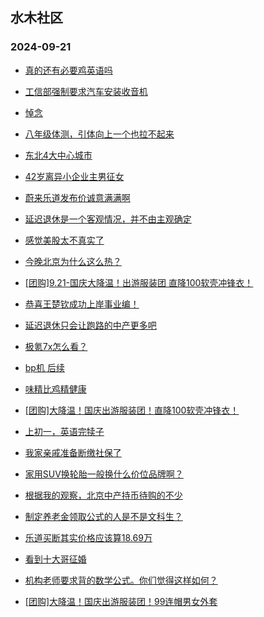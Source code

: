 ## 水木社区 
### 2024-09-21

+ [真的还有必要鸡英语吗](https://www.newsmth.net/nForum/article/ChildEducation/2440160)

+ [工信部强制要求汽车安装收音机](https://www.newsmth.net/nForum/article/AutoWorld/1944917859)

+ [悼念](https://www.newsmth.net/nForum/article/FamilyLife/1766857712)

+ [八年级体测，引体向上一个也拉不起来](https://www.newsmth.net/nForum/article/PreUnivEdu/208180)

+ [东北4大中心城市](https://www.newsmth.net/nForum/article/OurEstate/3090501)

+ [42岁离异小企业主男征女](https://www.newsmth.net/nForum/article/PieLove/2896153)

+ [蔚来乐道发布价诚意满满啊](https://www.newsmth.net/nForum/article/GreenAuto/1672809)

+ [延迟退休是一个客观情况，并不由主观确定](https://www.newsmth.net/nForum/article/WorkingLife/174436)

+ [感觉美股太不真实了](https://www.newsmth.net/nForum/article/Stock/10927111)

+ [今晚北京为什么这么热？](https://www.newsmth.net/nForum/article/BeijingCulture/419903)

+ [[团购]9.21-国庆大降温！出游服装团 直降100软壳冲锋衣！](https://www.newsmth.net/nForum/article/ADAgent_TG/1326009)

+ [恭喜王楚钦成功上岸事业编！](https://www.newsmth.net/nForum/article/Pingpang/14154)

+ [延迟退休只会让跑路的中产更多吧](https://www.newsmth.net/nForum/article/WorkingLife/175583)

+ [极氪7x怎么看？](https://www.newsmth.net/nForum/article/GreenAuto/1673920)

+ [bp机 后续](https://www.newsmth.net/nForum/article/Aero/466853)

+ [味精比鸡精健康](https://www.newsmth.net/nForum/article/Food/1721815)

+ [[团购]大降温！国庆出游服装团！直降100软壳冲锋衣！](https://www.newsmth.net/nForum/article/ADAgent_TG/1326009)

+ [上初一，英语完犊子](https://www.newsmth.net/nForum/article/ChildEducation/2440386)

+ [我家亲戚准备断缴社保了](https://www.newsmth.net/nForum/article/WorkingLife/175786)

+ [家用SUV换轮胎一般换什么价位品牌啊？](https://www.newsmth.net/nForum/article/AutoWorld/1944918852)

+ [根据我的观察，北京中产持币待购的不少](https://www.newsmth.net/nForum/article/OurEstate/3091468)

+ [制定养老金领取公式的人是不是文科生？](https://www.newsmth.net/nForum/article/FamilyLife/1766857829)

+ [乐道买断其实价格应该算18.69万](https://www.newsmth.net/nForum/article/GreenAuto/1674005)

+ [看到十大哥征婚](https://www.newsmth.net/nForum/article/Divorce/2097982)

+ [机构老师要求背的数学公式。你们觉得这样如何？](https://www.newsmth.net/nForum/article/ChildEducation/2441002)

+ [[团购]大降温！国庆出游服装团！99连帽男女外套](https://www.newsmth.net/nForum/article/ADAgent_TG/1326009)

